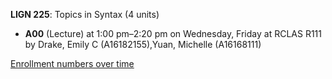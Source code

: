 **LIGN 225**: Topics in Syntax (4 units)

- **A00** (Lecture) at 1:00 pm–2:20 pm on Wednesday, Friday at RCLAS R111 by Drake, Emily C (A16182155),Yuan, Michelle (A16168111)

[Enrollment numbers over time](./LIGN225.tsv)
